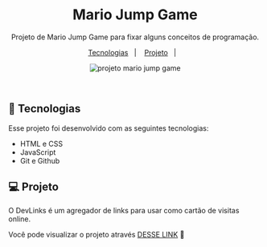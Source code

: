 <h1 align="center"> Mario Jump Game </h1>

<p align="center">
Projeto de Mario Jump Game para fixar alguns conceitos de programação.
</p>

<p align="center">
  <a href="#-tecnologias">Tecnologias</a>&nbsp;&nbsp;&nbsp;|&nbsp;&nbsp;&nbsp;
  <a href="#-projeto">Projeto</a>&nbsp;&nbsp;&nbsp;|&nbsp;&nbsp;&nbsp;
</p>

<p align="center">
  <img alt="projeto mario jump game" src=".img/game.jpg">
</p>

<br>



## 🚀 Tecnologias

Esse projeto foi desenvolvido com as seguintes tecnologias:

- HTML e CSS
- JavaScript
- Git e Github

## 💻 Projeto

O DevLinks é um agregador de links para usar como cartão de visitas online.

Você pode visualizar o projeto através [DESSE LINK](https://gbenini.github.io/mario-jump-game/) 👀

